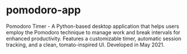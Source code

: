 # pomodoro-app
Pomodoro Timer - A Python-based desktop application that helps users employ the Pomodoro technique to manage work and break intervals for enhanced productivity. Features a customizable timer, automatic session tracking, and a clean, tomato-inspired UI. Developed in May 2021.
